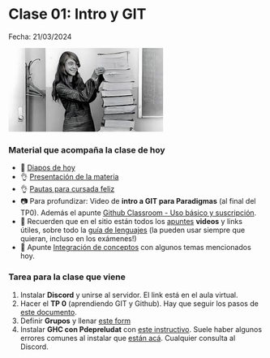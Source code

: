 # Clase 01: Intro y GIT

Fecha: 21/03/2024

![margaret](assets/hamilton.jpeg)

### Material que acompaña la clase de hoy

* :book: [Diapos de hoy](https://docs.google.com/presentation/d/e/2PACX-1vQi71jY-YING7at6gcK1lOAWS5SmX5t7myCvMz5ZUl51BsUmnR_KTtniNU-S2kYBmcYIVd6G5tZ34wD/pub?start=false&loop=false&delayms=3000)
* :ok_hand: [Presentación de la materia](https://docs.google.com/document/d/1bn09Vq04dDS5XKmsVeN-8HXyErJjGhnTr9htqfco1kI/edit?usp=sharing)
* :ok_hand: [Pautas para cursada feliz](https://docs.google.com/document/d/1Hp6VdC5E6_CYL5S9txscNMAsjzTfwqclm03SWOVps5Q/edit?usp=sharing)
* :camera: Para profundizar: Video de **intro a GIT para Paradigmas** (al final del TP0). Además el apunte [Github Classroom - Uso básico y suscripción](https://docs.google.com/document/d/166ksg4rSAIrYWStR5yHrUQjFp1OY3DvSoLMcA8CYc34/edit#heading=h.tte3r1lnfpv4).
* :link: Recuerden que en el sitio están todos los [apuntes](https://www.pdep.com.ar/material/apuntes) **videos** y links útiles, sobre todo la [guía de lenguajes](https://docs.google.com/document/d/e/2PACX-1vTlLkakSbp6ubcIq00PU4-Z96tg8CUSc8bO793_uftmiGjfkSn7Ug-F_y0-ieIWG6aWfuoHLJrRL8Fd/pub) (la pueden usar siempre que quieran, incluso en los exámenes!)
* :book: Apunte [Integración de conceptos](https://docs.google.com/document/d/1QP1ftd6jvAlVZOAsVPJ_1I0O7WW9MaIrn6zfW-iJdrY/edit) con algunos temas mencionados hoy.

 
### Tarea para la clase que viene

1. Instalar **Discord** y unirse al servidor. El link está en el aula virtual.
2. Hacer el **TP 0** (aprendiendo GIT y Github). Hay que seguir los pasos de [este documento](https://docs.google.com/document/d/1Nh2Tn6VP8Rg7cFfd-0oZyYB5LihwbuNrs-liqQU4D-s/edit). 
3. Definir **Grupos** y llenar [este form](https://docs.google.com/forms/d/e/1FAIpQLSdcDdmfoaESgC0lcyCeHULzu2MaHMu6cyqEjcLraXQ22Pfnbg/viewform)
4. Instalar **GHC con Pdepreludat** con [este instructivo](https://github.com/pdep-utn/enunciados-miercoles-noche/blob/master/pages/haskell/entorno.md).
Suele haber algunos errores comunes al instalar que [están acá](https://github.com/pdep-utn/enunciados-miercoles-noche/blob/master/pages/haskell/troubleshooting.md). Cualquier consulta al Discord.
